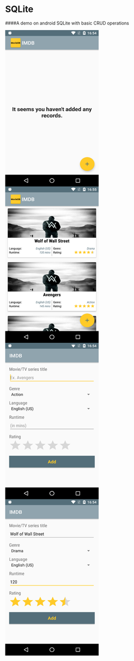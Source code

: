 # SQLite
####A demo on android SQLite with basic CRUD operations


<img src="https://github.com/santimendon/SQLite/blob/master/screenshots/dashboard_1.png" align="left" height="500" width="300">

<img src="https://github.com/santimendon/SQLite/blob/master/screenshots/dashboard_2.png" align="left" height="500" width="300" >

<img src="https://github.com/santimendon/SQLite/blob/master/screenshots/record_insertion_1.png" align="left" height="500" width="300" >

<img src="https://github.com/santimendon/SQLite/blob/master/screenshots/record_insertion_2.png" align="left" height="500" width="300" >
